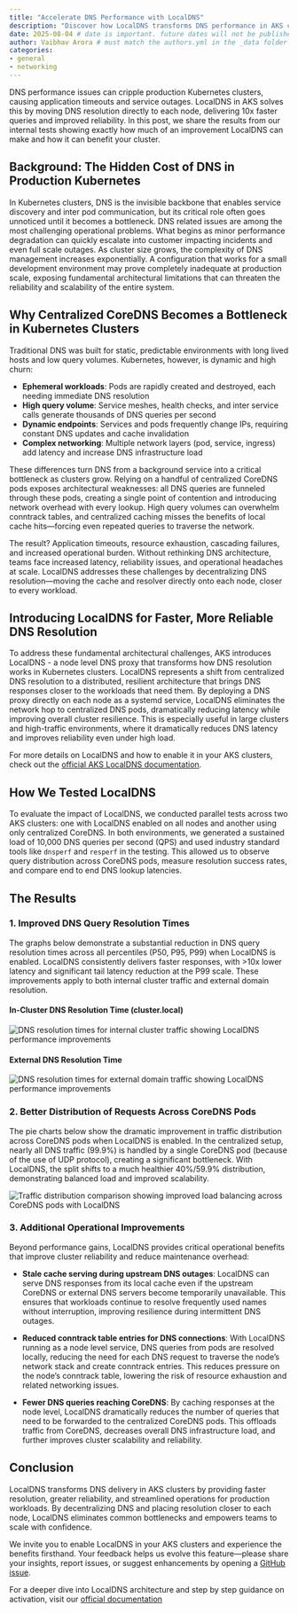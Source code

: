 ```yaml
---
title: "Accelerate DNS Performance with LocalDNS"
description: "Discover how LocalDNS transforms DNS performance in AKS clusters with 10x latency reduction and enhanced reliability"
date: 2025-08-04 # date is important. future dates will not be published
author: Vaibhav Arora # must match the authors.yml in the _data folder
categories: 
- general 
- networking
---
```


DNS performance issues can cripple production Kubernetes clusters, causing application timeouts and service outages. LocalDNS in AKS solves this by moving DNS resolution directly to each node, delivering 10x faster queries and improved reliability. In this post, we share the results from our internal tests showing exactly how much of an improvement LocalDNS can make and how it can benefit your cluster.

## Background: The Hidden Cost of DNS in Production Kubernetes

In Kubernetes clusters, DNS is the invisible backbone that enables service discovery and inter pod communication, but its critical role often goes unnoticed until it becomes a bottleneck. DNS related issues are among the most challenging operational problems. What begins as minor performance degradation can quickly escalate into customer impacting incidents and even full scale outages. As cluster size grows, the complexity of DNS management increases exponentially. A configuration that works for a small development environment may prove completely inadequate at production scale, exposing fundamental architectural limitations that can threaten the reliability and scalability of the entire system.

## Why Centralized CoreDNS Becomes a Bottleneck in Kubernetes Clusters

Traditional DNS was built for static, predictable environments with long lived hosts and low query volumes. Kubernetes, however, is dynamic and high churn:

- **Ephemeral workloads**: Pods are rapidly created and destroyed, each needing immediate DNS resolution
- **High query volume**: Service meshes, health checks, and inter service calls generate thousands of DNS queries per second
- **Dynamic endpoints**: Services and pods frequently change IPs, requiring constant DNS updates and cache invalidation
- **Complex networking**: Multiple network layers (pod, service, ingress) add latency and increase DNS infrastructure load

These differences turn DNS from a background service into a critical bottleneck as clusters grow. Relying on a handful of centralized CoreDNS pods exposes architectural weaknesses: all DNS queries are funneled through these pods, creating a single point of contention and introducing network overhead with every lookup. High query volumes can overwhelm conntrack tables, and centralized caching misses the benefits of local cache hits—forcing even repeated queries to traverse the network.

The result? Application timeouts, resource exhaustion, cascading failures, and increased operational burden. Without rethinking DNS architecture, teams face increased latency, reliability issues, and operational headaches at scale. LocalDNS addresses these challenges by decentralizing DNS resolution—moving the cache and resolver directly onto each node, closer to every workload.

## Introducing LocalDNS for Faster, More Reliable DNS Resolution

To address these fundamental architectural challenges, AKS introduces LocalDNS - a node level DNS proxy that transforms how DNS resolution works in Kubernetes clusters. LocalDNS represents a shift from centralized DNS resolution to a distributed, resilient architecture that brings DNS responses closer to the workloads that need them. By deploying a DNS proxy directly on each node as a systemd service, LocalDNS eliminates the network hop to centralized DNS pods, dramatically reducing latency while improving overall cluster resilience. This is especially useful in large clusters and high-traffic environments, where it dramatically reduces DNS latency and improves reliability even under high load.

For more details on LocalDNS and how to enable it in your AKS clusters, check out the [official AKS LocalDNS documentation](https://aka.ms/aks-localdns).

## How We Tested LocalDNS

To evaluate the impact of LocalDNS, we conducted parallel tests across two AKS clusters: one with LocalDNS enabled on all nodes and another using only centralized CoreDNS. In both environments, we generated a sustained load of 10,000 DNS queries per second (QPS) and used industry standard tools like `dnsperf` and `resperf` in the testing. This allowed us to observe query distribution across CoreDNS pods, measure resolution success rates, and compare end to end DNS lookup latencies.

## The Results

### 1. Improved DNS Query Resolution Times

The graphs below demonstrate a substantial reduction in DNS query resolution times across all percentiles (P50, P95, P99) when LocalDNS is enabled. LocalDNS consistently delivers faster responses, with >10x lower latency and significant tail latency reduction at the P99 scale. These improvements apply to both internal cluster traffic and external domain resolution.

#### In-Cluster DNS Resolution Time (cluster.local)

![DNS resolution times for internal cluster traffic showing LocalDNS performance improvements](/assets/images/accelerate-dns-performance-with-localdns/inclustertraffic.png)

#### External DNS Resolution Time

![DNS resolution times for external domain traffic showing LocalDNS performance improvements](/assets/images/accelerate-dns-performance-with-localdns/externaltraffic.png)

### 2. Better Distribution of Requests Across CoreDNS Pods

The pie charts below show the dramatic improvement in traffic distribution across CoreDNS pods when LocalDNS is enabled. In the centralized setup, nearly all DNS traffic (99.9%) is handled by a single CoreDNS pod (because of the use of UDP protocol), creating a significant bottleneck. With LocalDNS, the split shifts to a much healthier 40%/59.9% distribution, demonstrating balanced load and improved scalability.

![Traffic distribution comparison showing improved load balancing across CoreDNS pods with LocalDNS](/assets/images/accelerate-dns-performance-with-localdns/trafficdistribution.png)

### 3. Additional Operational Improvements

Beyond performance gains, LocalDNS provides critical operational benefits that improve cluster reliability and reduce maintenance overhead:

- **Stale cache serving during upstream DNS outages**: LocalDNS can serve DNS responses from its local cache even if the upstream CoreDNS or external DNS servers become temporarily unavailable. This ensures that workloads continue to resolve frequently used names without interruption, improving resilience during intermittent DNS outages.

- **Reduced conntrack table entries for DNS connections**: With LocalDNS running as a node level service, DNS queries from pods are resolved locally, reducing the need for each DNS request to traverse the node’s network stack and create conntrack entries. This reduces pressure on the node’s conntrack table, lowering the risk of resource exhaustion and related networking issues.

- **Fewer DNS queries reaching CoreDNS**: By caching responses at the node level, LocalDNS dramatically reduces the number of queries that need to be forwarded to the centralized CoreDNS pods. This offloads traffic from CoreDNS, decreases overall DNS infrastructure load, and further improves cluster scalability and reliability.

## Conclusion

LocalDNS transforms DNS delivery in AKS clusters by providing faster resolution, greater reliability, and streamlined operations for production workloads. By decentralizing DNS and placing resolution closer to each node, LocalDNS eliminates common bottlenecks and empowers teams to scale with confidence.

We invite you to enable LocalDNS in your AKS clusters and experience the benefits firsthand. Your feedback helps us evolve this feature—please share your insights, report issues, or suggest enhancements by opening a [GitHub issue](https://github.com/Azure/AKS/issues).

For a deeper dive into LocalDNS architecture and step by step guidance on activation, visit our [official documentation](https://aka.ms/aks-localdns)

